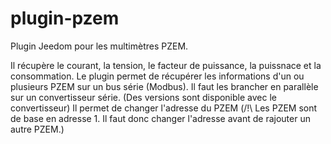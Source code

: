 # plugin-pzem

Plugin Jeedom pour les multimètres PZEM.

Il récupère le courant, la tension, le facteur de puissance, la puissnace et la consommation.
Le plugin permet de récupérer les informations d'un ou plusieurs PZEM sur un bus série (Modbus). Il faut les brancher en parallèle sur un convertisseur série. (Des versions sont disponible avec le convertisseur)
Il permet de changer l'adresse du PZEM (/!\ Les PZEM sont de base en adresse 1. Il faut donc changer l'adresse avant de rajouter un autre PZEM.)
